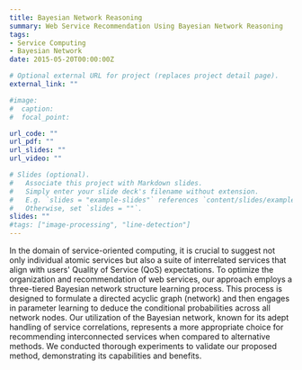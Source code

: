 ```yaml
---
title: Bayesian Network Reasoning
summary: Web Service Recommendation Using Bayesian Network Reasoning
tags:
- Service Computing
- Bayesian Network
date: 2015-05-20T00:00:00Z

# Optional external URL for project (replaces project detail page).
external_link: ""

#image:
#  caption:
#  focal_point:

url_code: ""
url_pdf: ""
url_slides: ""
url_video: ""

# Slides (optional).
#   Associate this project with Markdown slides.
#   Simply enter your slide deck's filename without extension.
#   E.g. `slides = "example-slides"` references `content/slides/example-slides.md`.
#   Otherwise, set `slides = ""`.
slides: ""
#tags: ["image-processing", "line-detection"]
---
```

In the domain of service-oriented computing, it is crucial to suggest not only individual atomic services but also a suite of interrelated services that align with users' Quality of Service (QoS) expectations. To optimize the organization and recommendation of web services, our approach employs a three-tiered Bayesian network structure learning process. This process is designed to formulate a directed acyclic graph (network) and then engages in parameter learning to deduce the conditional probabilities across all network nodes. Our utilization of the Bayesian network, known for its adept handling of service correlations, represents a more appropriate choice for recommending interconnected services when compared to alternative methods. We conducted thorough experiments to validate our proposed method, demonstrating its capabilities and benefits.

<!-- <b>My role: I worked on the experiments of Bayesian Network Reasoning for web service recommendation and had tested different sampling (e.g., Gibbs sampling, MCMC) and inference (e.g., variable elimination, junction tree) algorithms for Bayesian network together with various searching methods (e.g., greedy search, hill climbing, and K2 algorithm).</b> -->
